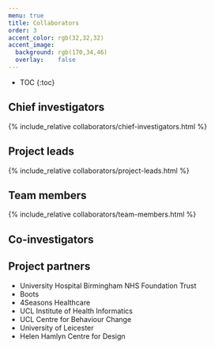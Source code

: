 ```yaml
---
menu: true
title: Collaborators
order: 3
accent_color: rgb(32,32,32)
accent_image:
  background: rgb(170,34,46)
  overlay:    false
---
```



* TOC
{:toc}

## Chief investigators
{% include_relative collaborators/chief-investigators.html %}

## Project leads
{% include_relative collaborators/project-leads.html %}

## Team members
{% include_relative collaborators/team-members.html %}

## Co-investigators

## Project partners

* University Hospital Birmingham NHS Foundation Trust
* Boots
* 4Seasons Healthcare
* UCL Institute of Health Informatics
* UCL Centre for Behaviour Change
* University of Leicester
* Helen Hamlyn Centre for Design

